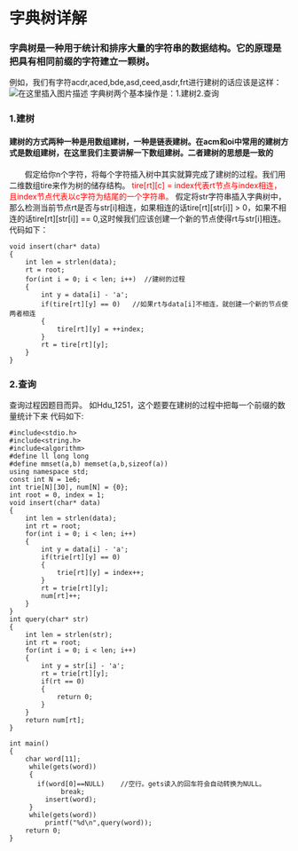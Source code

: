 # 字典树详解
### 字典树是一种用于统计和排序大量的字符串的数据结构。它的原理是把具有相同前缀的字符建立一颗树。
例如，我们有字符acdr,aced,bde,asd,ceed,asdr,frt进行建树的话应该是这样：
![在这里插入图片描述](https://img-blog.csdnimg.cn/20190706145403335.png)
字典树两个基本操作是：1.建树2.查询
### 1.建树
#### 建树的方式两种一种是用数组建树，一种是链表建树。在acm和oi中常用的建树方式是数组建树，在这里我们主要讲解一下数组建树。二者建树的思想是一致的
&emsp;&emsp;假定给你n个字符，将每个字符插入树中其实就算完成了建树的过程。我们用二维数组tire来作为树的储存结构。
<font color = red>tire[rt][c] = index代表rt节点与index相连，且index节点代表以c字符为结尾的一个字符串。</font> 假定将str字符串插入字典树中，那么检测当前节点rt是否与str[i]相连，如果相连的话tire[rt][str[i]] > 0，如果不相连的话tire[rt][str[i]] == 0,这时候我们应该创建一个新的节点使得rt与str[i]相连。代码如下：

```
void insert(char* data)
{
	int len = strlen(data);
	rt = root;
	for(int i = 0; i < len; i++)  //建树的过程 
	{
		int y = data[i] - 'a';
		if(tire[rt][y] == 0)   //如果rt与data[i]不相连，就创建一个新的节点使两者相连 
		{
			tire[rt][y] = ++index;
		}
		rt = tire[rt][y];
	}
}
```
### 2.查询
查询过程因题目而异。
如Hdu_1251，这个题要在建树的过程中把每一个前缀的数量统计下来
代码如下:

```
#include<stdio.h>
#include<string.h>
#include<algorithm>
#define ll long long 
#define mmset(a,b) memset(a,b,sizeof(a))
using namespace std;
const int N = 1e6;
int trie[N][30], num[N] = {0};
int root = 0, index = 1;
void insert(char* data)
{
    int len = strlen(data);
    int rt = root;
    for(int i = 0; i < len; i++)
    {
        int y = data[i] - 'a';
        if(trie[rt][y] == 0)
        {
            trie[rt][y] = index++;
        }
        rt = trie[rt][y];
        num[rt]++;
    }
}
int query(char* str)
{
    int len = strlen(str);
    int rt = root;
    for(int i = 0; i < len; i++)
    {
        int y = str[i] - 'a';
        rt = trie[rt][y];
        if(rt == 0)
        {
            return 0;
        }
    }
    return num[rt];
}

int main()
{
    char word[11];
     while(gets(word))
     {
       if(word[0]==NULL)    //空行。gets读入的回车符会自动转换为NULL。
             break;
         insert(word);
     }
     while(gets(word))
         printf("%d\n",query(word));
    return 0;
}
```




